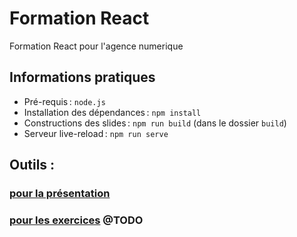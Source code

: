# Formation React

Formation React pour l'agence numerique

## Informations pratiques

* Pré-requis : ``node.js``
* Installation des dépendances : ``npm install``
* Constructions des slides : ``npm run build`` (dans le dossier ``build``)
* Serveur live-reload : ``npm run serve``


## Outils :

### [pour la présentation](https://www.npmjs.com/package/prez)

### [pour les exercices](https://www.npmjs.com/package/copycast) @TODO